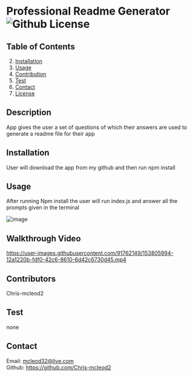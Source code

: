 # Professional Readme Generator ![Github License](https://img.shields.io/badge/license-MIT-green.svg)

  ## Table of Contents

  
  2. [Installation](#installation)
  3. [Usage](#usage)
  4. [Contribution](#contribution)
  5. [Test](#test)
  6. [Contact](#contact)
  7. [License](#license)
  

  ## Description
  App gives the user a set of questions of which their answers are used to generate a readme file for their app


  ## Installation
  User will download the app from my github and then run npm install

  
  ## Usage
  After running Npm install the user will run index.js and answer all the prompts given in the terminal
       

![image](https://user-images.githubusercontent.com/91762149/153803701-15ef9360-027d-41e7-8e4a-8cd549d8d4e8.png)

## Walkthrough Video


https://user-images.githubusercontent.com/91762149/153805994-12a1220b-fdf0-42c6-8610-6d42c6730d45.mp4





  ## Contributors
  Chris-mcleod2
  
  ## Test
  none


  ## Contact
  Email: mcleod32@live.com   
  Github: https://github.com/Chris-mcleod2 
